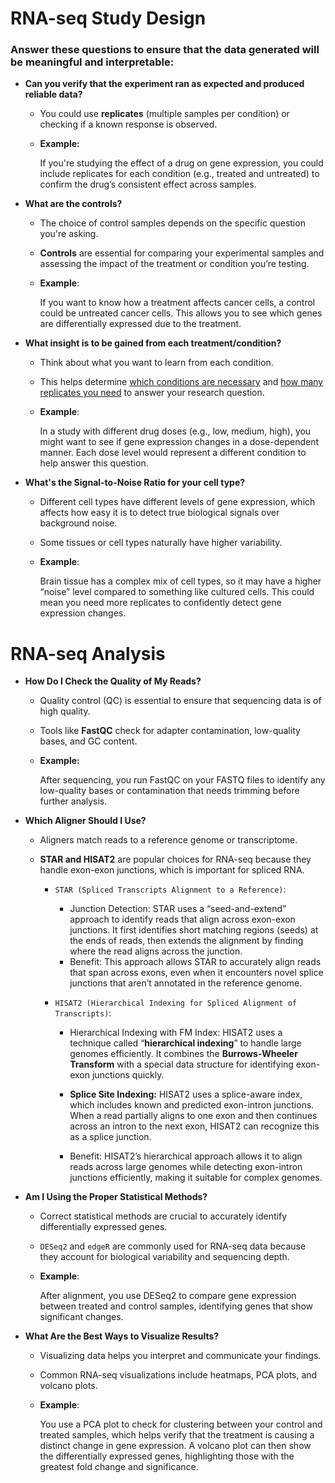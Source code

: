 # RNA-seq Study Design

### Answer these questions to ensure that the data generated will be meaningful and interpretable:

- **Can you verify that the experiment ran as expected and produced reliable data?**
  - You could use **replicates** (multiple samples per condition) or checking if a known response is observed.
  - **Example:**

    If you're studying the effect of a drug on gene expression, you could include replicates for each condition (e.g., treated and untreated) to confirm the drug’s consistent effect across samples.



- **What are the controls?**
  - The choice of control samples depends on the specific question you're asking.
  - **Controls** are essential for comparing your experimental samples and assessing the impact of the treatment or condition you’re testing.
  - **Example**:

    If you want to know how a treatment affects cancer cells, a control could be untreated cancer cells. 
    This allows you to see which genes are differentially expressed due to the treatment.


- **What insight is to be gained from each treatment/condition?** 
  - Think about what you want to learn from each condition. 
  - This helps determine <ins>which conditions are necessary</ins> and <ins>how many replicates you need</ins> to answer your research question.
  - **Example**: 
  
    In a study with different drug doses (e.g., low, medium, high), you might want to see if gene expression changes in a dose-dependent manner. 
    Each dose level would represent a different condition to help answer this question.



- **What's the Signal-to-Noise Ratio for your cell type?** 
  - Different cell types have different levels of gene expression, which affects how easy it is to detect true biological signals over background noise.
  - Some tissues or cell types naturally have higher variability.
  - **Example**:

    Brain tissue has a complex mix of cell types, so it may have a higher “noise” level compared to something like cultured cells.
    This could mean you need more replicates to confidently detect gene expression changes.



# RNA-seq Analysis

- **How Do I Check the Quality of My Reads?**
  - Quality control (QC) is essential to ensure that sequencing data is of high quality.
  - Tools like **FastQC** check for adapter contamination, low-quality bases, and GC content.
  - **Example:**

    After sequencing, you run FastQC on your FASTQ files to identify any low-quality bases or contamination that needs trimming before further analysis.

- **Which Aligner Should I Use?**
  - Aligners match reads to a reference genome or transcriptome.
  - **STAR and HISAT2** are popular choices for RNA-seq because they handle exon-exon junctions, which is important for spliced RNA.
    
    - ```STAR (Spliced Transcripts Alignment to a Reference)```:
      - Junction Detection: STAR uses a “seed-and-extend” approach to identify reads that align across exon-exon junctions. It first identifies short matching regions (seeds) at the ends of reads, then extends the alignment by finding where the read aligns across the junction.
      - Benefit: This approach allows STAR to accurately align reads that span across exons, even when it encounters novel splice junctions that aren’t annotated in the reference genome.
  
    - ```HISAT2 (Hierarchical Indexing for Spliced Alignment of Transcripts)```:
  
      - Hierarchical Indexing with FM Index: HISAT2 uses a technique called “**hierarchical indexing**” to handle large genomes efficiently. It combines the **Burrows-Wheeler Transform** with a special data structure for identifying exon-exon junctions quickly.
  
      - **Splice Site Indexing:** HISAT2 uses a splice-aware index, which includes known and predicted exon-intron junctions. When a read partially aligns to one exon and then continues across an intron to the next exon, HISAT2 can recognize this as a splice junction.
  
      - Benefit: HISAT2’s hierarchical approach allows it to align reads across large genomes while detecting exon-intron junctions efficiently, making it suitable for complex genomes.



- **Am I Using the Proper Statistical Methods?**
  - Correct statistical methods are crucial to accurately identify differentially expressed genes.
  - ```DESeq2``` and ```edgeR``` are commonly used for RNA-seq data because they account for biological variability and sequencing depth.
  - **Example**:

    After alignment, you use DESeq2 to compare gene expression between treated and control samples, identifying genes that show significant changes.

- **What Are the Best Ways to Visualize Results?**
  - Visualizing data helps you interpret and communicate your findings.
  - Common RNA-seq visualizations include heatmaps, PCA plots, and volcano plots.
  - **Example**:

    You use a PCA plot to check for clustering between your control and treated samples, which helps verify that the treatment is causing a distinct change in gene expression.
    A volcano plot can then show the differentially expressed genes, highlighting those with the greatest fold change and significance.








